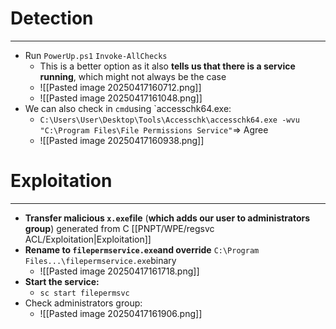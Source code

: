 # Detection
---
- Run `PowerUp.ps1` `Invoke-AllChecks`
	- This is a better option as it also **tells us that there is a service running**, which might not always be the case
	- ![[Pasted image 20250417160712.png]]
	- ![[Pasted image 20250417161048.png]]
- We can also check in `cmd`using `accesschk64.exe:
	- `C:\Users\User\Desktop\Tools\Accesschk\accesschk64.exe -wvu "C:\Program Files\File Permissions Service"`=> Agree
	- ![[Pasted image 20250417160938.png]]


# Exploitation
---
- **Transfer malicious `x.exe`file**  (**which adds our user to administrators group**) generated from C [[PNPT/WPE/regsvc ACL/Exploitation|Exploitation]]
- **Rename to `filepermservice.exe`and override** `C:\Program Files...\filepermservice.exe`binary
	- ![[Pasted image 20250417161718.png]]
- **Start the service:**
	- `sc start filepermsvc`
- Check administrators group:
	- ![[Pasted image 20250417161906.png]]